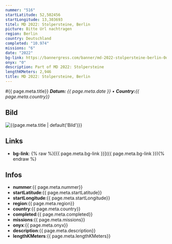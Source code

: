 ```yaml
---
nummer: "516"
startLatitude: 52,502456
startLongitude: 13,303693
titel: MD 2022: Stolpersteine, Berlin
picture: Bitte Url nachtragen
region: Berlin
country: Deutschland
completed: "10.974"
missions: "6"
date: "2022"
bg-link: https://bannergress.com/banner/md-2022-stolpersteine-berlin-0d29
onyx: "0"
description: Part of MD 2022: Stolpersteine
lengthKMeters: 2,946
title: MD 2022: Stolpersteine, Berlin
---
```


#{{ page.meta.title}}
_**Datum:** {{ page.meta.date }} • **Country:**{{ page.meta.country}}_

## Bild
![{{page.meta.title | default('Bild')}}]({{page.meta.picture}})

## Links
- **bg-link**: {% raw %}[{{ page.meta.bg-link }}]({{ page.meta.bg-link }}){% endraw %}

## Infos
- **nummer**:{{ page.meta.nummer}}
- **startLatitude**:{{ page.meta.startLatitude}}
- **startLongitude**:{{ page.meta.startLongitude}}
- **region**:{{ page.meta.region}}
- **country**:{{ page.meta.country}}
- **completed**:{{ page.meta.completed}}
- **missions**:{{ page.meta.missions}}
- **onyx**:{{ page.meta.onyx}}
- **description**:{{ page.meta.description}}
- **lengthKMeters**:{{ page.meta.lengthKMeters}}

